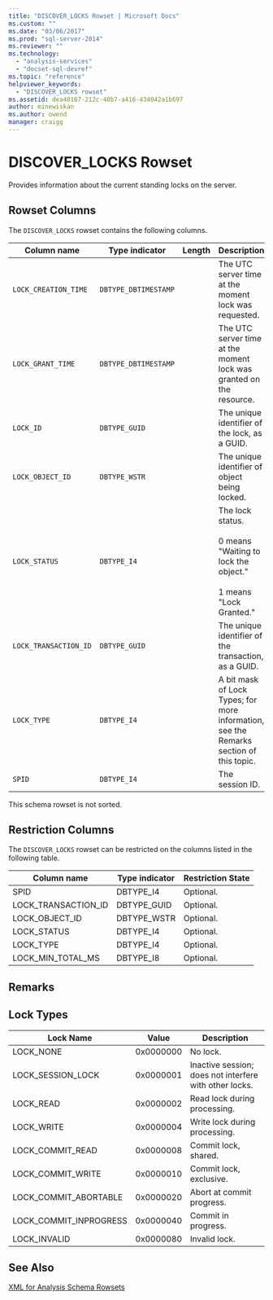 ```yaml
---
title: "DISCOVER_LOCKS Rowset | Microsoft Docs"
ms.custom: ""
ms.date: "03/06/2017"
ms.prod: "sql-server-2014"
ms.reviewer: ""
ms.technology: 
  - "analysis-services"
  - "docset-sql-devref"
ms.topic: "reference"
helpviewer_keywords: 
  - "DISCOVER_LOCKS rowset"
ms.assetid: dea48167-212c-40b7-a416-434042a1b697
author: minewiskan
ms.author: owend
manager: craigg
---
```

# DISCOVER_LOCKS Rowset
  Provides information about the current standing locks on the server.  
  
## Rowset Columns  
 The `DISCOVER_LOCKS` rowset contains the following columns.  
  
|Column name|Type indicator|Length|Description|  
|-----------------|--------------------|------------|-----------------|  
|`LOCK_CREATION_TIME`|`DBTYPE_DBTIMESTAMP`||The UTC server time at the moment lock was requested.|  
|`LOCK_GRANT_TIME`|`DBTYPE_DBTIMESTAMP`||The UTC server time at the moment lock was granted on the resource.|  
|`LOCK_ID`|`DBTYPE_GUID`||The unique identifier of the lock, as a GUID.|  
|`LOCK_OBJECT_ID`|`DBTYPE_WSTR`||The unique identifier of object being locked.|  
|`LOCK_STATUS`|`DBTYPE_I4`||The lock status.<br /><br /> 0 means "Waiting to lock the object."<br /><br /> 1 means "Lock Granted."|  
|`LOCK_TRANSACTION_ID`|`DBTYPE_GUID`||The unique identifier of the transaction, as a GUID.|  
|`LOCK_TYPE`|`DBTYPE_I4`||A bit mask of Lock Types; for more information, see the Remarks section of this topic.|  
|`SPID`|`DBTYPE_I4`||The session ID.|  
  
 This schema rowset is not sorted.  
  
## Restriction Columns  
 The `DISCOVER_LOCKS` rowset can be restricted on the columns listed in the following table.  
  
|Column name|Type indicator|Restriction State|  
|-----------------|--------------------|-----------------------|  
|SPID|DBTYPE_I4|Optional.|  
|LOCK_TRANSACTION_ID|DBTYPE_GUID|Optional.|  
|LOCK_OBJECT_ID|DBTYPE_WSTR|Optional.|  
|LOCK_STATUS|DBTYPE_I4|Optional.|  
|LOCK_TYPE|DBTYPE_I4|Optional.|  
|LOCK_MIN_TOTAL_MS|DBTYPE_I8|Optional.|  
  
## Remarks  
  
## Lock Types  
  
|Lock Name|Value|Description|  
|---------------|-----------|-----------------|  
|LOCK_NONE|0x0000000|No lock.|  
|LOCK_SESSION_LOCK|0x0000001|Inactive session; does not interfere with other locks.|  
|LOCK_READ|0x0000002|Read lock during processing.|  
|LOCK_WRITE|0x0000004|Write lock during processing.|  
|LOCK_COMMIT_READ|0x0000008|Commit lock, shared.|  
|LOCK_COMMIT_WRITE|0x0000010|Commit lock, exclusive.|  
|LOCK_COMMIT_ABORTABLE|0x0000020|Abort at commit progress.|  
|LOCK_COMMIT_INPROGRESS|0x0000040|Commit in progress.|  
|LOCK_INVALID|0x0000080|Invalid lock.|  
  
## See Also  
 [XML for Analysis Schema Rowsets](xml-for-analysis-schema-rowsets.md)  
  
  
